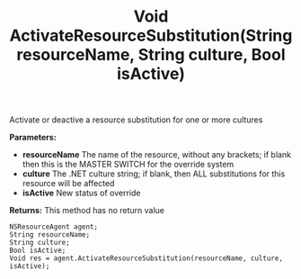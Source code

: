 ﻿---
uid: crmscript_ref_NSResourceAgent_ActivateResourceSubstitution
title: Void ActivateResourceSubstitution(String resourceName, String culture, Bool isActive)
intellisense: NSResourceAgent.ActivateResourceSubstitution
keywords: NSResourceAgent, ActivateResourceSubstitution
so.topic: reference
---

Activate or deactive a resource substitution for one or more cultures

**Parameters:**
 - **resourceName** The name of the resource, without any brackets; if blank then this is the MASTER SWITCH for the override system
 - **culture** The .NET culture string; if blank, then ALL substitutions for this resource will be affected
 - **isActive** New status of override

**Returns:** This method has no return value

```crmscript
NSResourceAgent agent;
String resourceName;
String culture;
Bool isActive;
Void res = agent.ActivateResourceSubstitution(resourceName, culture, isActive);
```

